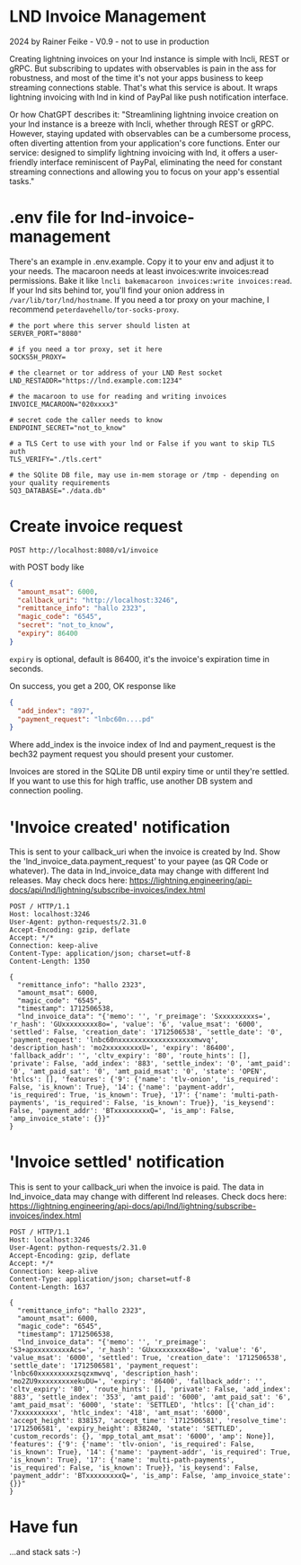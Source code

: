 # LND Invoice Management

2024 by Rainer Feike -
V0.9 - not to use in production

Creating lightning invoices on your lnd instance is simple with lncli, REST or gRPC. But subscribing to updates with
observables is pain in the ass for robustness,
and most of the time it's not your apps business to keep streaming connections stable.
That's what this service is about. It wraps lightning invoicing with lnd in kind of PayPal like push notification
interface.

Or how ChatGPT describes it: "Streamlining lightning invoice creation on your lnd instance is a breeze with lncli,
whether through REST or gRPC. However, staying updated with observables can be a cumbersome process, often diverting
attention from your application's core functions. Enter our service: designed to simplify lightning invoicing with lnd,
it offers a user-friendly interface reminiscent of PayPal, eliminating the need for constant streaming connections and
allowing you to focus on your app's essential tasks."

# .env file for lnd-invoice-management

There's an example in .env.example. Copy it to your env and adjust it to your needs.
The macaroon needs at least invoices:write invoices:read permissions.
Bake it like ```lncli bakemacaroon invoices:write invoices:read```. If your lnd
sits behind tor, you'll find your onion address in ```/var/lib/tor/lnd/hostname```.
If you need a tor proxy on your machine, I recommend ```peterdavehello/tor-socks-proxy```.

```shell
# the port where this server should listen at
SERVER_PORT="8080"

# if you need a tor proxy, set it here
SOCKS5H_PROXY=

# the clearnet or tor address of your LND Rest socket
LND_RESTADDR="https://lnd.example.com:1234"

# the macaroon to use for reading and writing invoices
INVOICE_MACAROON="020xxxx3"

# secret code the caller needs to know
ENDPOINT_SECRET="not_to_know"

# a TLS Cert to use with your lnd or False if you want to skip TLS auth
TLS_VERIFY="./tls.cert"

# the SQlite DB file, may use in-mem storage or /tmp - depending on your quality requirements
SQ3_DATABASE="./data.db"
```

# Create invoice request

```
POST http://localhost:8080/v1/invoice
```

with POST body like

```json
{
  "amount_msat": 6000,
  "callback_uri": "http://localhost:3246",
  "remittance_info": "hallo 2323",
  "magic_code": "6545",
  "secret": "not_to_know",
  "expiry": 86400
}
```

```expiry``` is optional, default is 86400, it's the invoice's expiration time in seconds.

On success, you get a 200, OK response like

```json
{
  "add_index": "897",
  "payment_request": "lnbc60n....pd"
}
```

Where add_index is the invoice index of lnd and payment_request is the bech32
payment request you should present your customer.

Invoices are stored in the SQLite DB until expiry time or until they're settled.
If you want to use this for high traffic, use another DB system and connection pooling.

# 'Invoice created' notification

This is sent to your callback_uri when the invoice is created by lnd. Show the 'lnd_invoice_data.payment_request' to
your payee (as QR Code or whatever). The data in lnd_invoice_data may change with different lnd releases. May check docs
here: https://lightning.engineering/api-docs/api/lnd/lightning/subscribe-invoices/index.html

```
POST / HTTP/1.1
Host: localhost:3246
User-Agent: python-requests/2.31.0
Accept-Encoding: gzip, deflate
Accept: */*
Connection: keep-alive
Content-Type: application/json; charset=utf-8
Content-Length: 1350

{
  "remittance_info": "hallo 2323",
  "amount_msat": 6000,
  "magic_code": "6545",
  "timestamp": 1712506538,
  "lnd_invoice_data": "{'memo': '', 'r_preimage': 'Sxxxxxxxxxs=', 'r_hash': 'GUxxxxxxxxx8o=', 'value': '6', 'value_msat': '6000', 'settled': False, 'creation_date': '1712506538', 'settle_date': '0', 'payment_request': 'lnbc60nxxxxxxxxxxxxxxxxxxxmwvq', 'description_hash': 'mo2xxxxxxxxxU=', 'expiry': '86400', 'fallback_addr': '', 'cltv_expiry': '80', 'route_hints': [], 'private': False, 'add_index': '883', 'settle_index': '0', 'amt_paid': '0', 'amt_paid_sat': '0', 'amt_paid_msat': '0', 'state': 'OPEN', 'htlcs': [], 'features': {'9': {'name': 'tlv-onion', 'is_required': False, 'is_known': True}, '14': {'name': 'payment-addr', 'is_required': True, 'is_known': True}, '17': {'name': 'multi-path-payments', 'is_required': False, 'is_known': True}}, 'is_keysend': False, 'payment_addr': 'BTxxxxxxxxxQ=', 'is_amp': False, 'amp_invoice_state': {}}"
}
```

# 'Invoice settled' notification

This is sent to your callback_uri when the invoice is paid. The data in lnd_invoice_data may change with different lnd
releases. Check docs here: https://lightning.engineering/api-docs/api/lnd/lightning/subscribe-invoices/index.html

```
POST / HTTP/1.1
Host: localhost:3246
User-Agent: python-requests/2.31.0
Accept-Encoding: gzip, deflate
Accept: */*
Connection: keep-alive
Content-Type: application/json; charset=utf-8
Content-Length: 1637

{
  "remittance_info": "hallo 2323",
  "amount_msat": 6000,
  "magic_code": "6545",
  "timestamp": 1712506538,
  "lnd_invoice_data": "{'memo': '', 'r_preimage': 'S3+apxxxxxxxxxAcs=', 'r_hash': 'GUxxxxxxxxx48o=', 'value': '6', 'value_msat': '6000', 'settled': True, 'creation_date': '1712506538', 'settle_date': '1712506581', 'payment_request': 'lnbc60xxxxxxxxxzsqzxmwvq', 'description_hash': 'mo2ZU9xxxxxxxxxekuDU=', 'expiry': '86400', 'fallback_addr': '', 'cltv_expiry': '80', 'route_hints': [], 'private': False, 'add_index': '883', 'settle_index': '353', 'amt_paid': '6000', 'amt_paid_sat': '6', 'amt_paid_msat': '6000', 'state': 'SETTLED', 'htlcs': [{'chan_id': '7xxxxxxxxxx', 'htlc_index': '418', 'amt_msat': '6000', 'accept_height': 838157, 'accept_time': '1712506581', 'resolve_time': '1712506581', 'expiry_height': 838240, 'state': 'SETTLED', 'custom_records': {}, 'mpp_total_amt_msat': '6000', 'amp': None}], 'features': {'9': {'name': 'tlv-onion', 'is_required': False, 'is_known': True}, '14': {'name': 'payment-addr', 'is_required': True, 'is_known': True}, '17': {'name': 'multi-path-payments', 'is_required': False, 'is_known': True}}, 'is_keysend': False, 'payment_addr': 'BTxxxxxxxxxQ=', 'is_amp': False, 'amp_invoice_state': {}}"
}
```

# Have fun

...and stack sats :-)